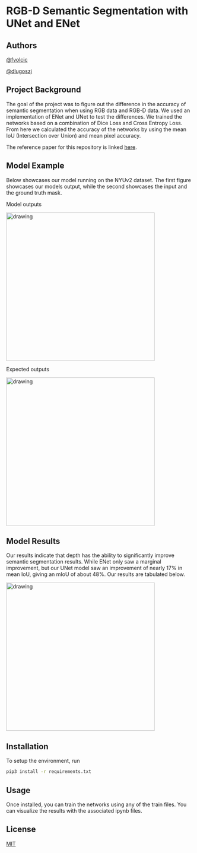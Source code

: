 # RGB-D Semantic Segmentation with UNet and ENet

## Authors

[@fvolcic](www.github.com/fvolcic)

[@dlugoszj](www.github.com/dlugosz)

## Project Background
The goal of the project was to figure out the difference in the accuracy of semantic segmentation when using RGB data and RGB-D data. We used an implementation of ENet and UNet to test the differences. We trained the networks based on a combination of Dice Loss and Cross Entropy Loss. From here we calculated the accuracy of the networks by using the mean IoU (Intersection over Union) and mean pixel accuracy. 

The reference paper for this repository is linked [here](https://github.com/fvolcic/NYUv2-Semantic-Segmentation/blob/main/report.pdf).

## Model Example

Below showcases our model running on the NYUv2 dataset. The first figure showcases our models output, while the second showcases the input and the ground truth mask. 

Model outputs

<img src="https://user-images.githubusercontent.com/59806465/207989873-6b0ea379-3948-41c8-916c-cb4f1175e46a.png" alt="drawing" width="400"/>

Expected outputs

<img src="https://user-images.githubusercontent.com/59806465/207989889-04eefe63-d989-4518-834c-ef59e3a4aaab.png" alt="drawing" width="400"/>

## Model Results

Our results indicate that depth has the ability to significantly improve semantic segmentation results. While ENet only saw a marginal improvement, but our UNet model saw an improvement of nearly 17% in mean IoU, giving an mIoU of about 48%. Our results are tabulated below. 

<img src="https://user-images.githubusercontent.com/59806465/208209542-35250bb6-b105-421e-a338-8c8759100b9d.png" alt="drawing" width="400"/>

## Installation

To setup the environment, run 
 
```bash
pip3 install -r requirements.txt
```
## Usage

Once installed, you can train the networks using any of the train files. You can visualize the results with the associated ipynb files. 

## License

[MIT](https://choosealicense.com/licenses/mit/)

